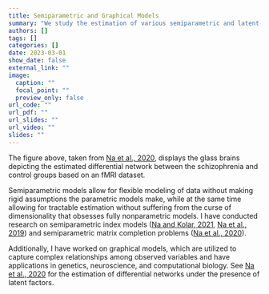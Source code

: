 ```yaml
---
title: Semiparametric and Graphical Models
summary: "We study the estimation of various semiparametric and latent-variable graphical models in high dimensions, with applications to *genetics* and *neuroscience*."
authors: []
tags: []
categories: []
date: 2023-03-01
show_date: false
external_link: ""
image:
  caption: ""
  focal_point: ""
  preview_only: false
url_code: ""
url_pdf: ""
url_slides: ""
url_video: ""
slides: ""
---
```

The figure above, taken from [Na et al., 2020](/publication/pubs/na-2020-estimating), displays the glass brains depicting the estimated differential network between the schizophrenia and control groups based on an fMRI dataset.

Semiparametric models allow for flexible modeling of data without making rigid assumptions the parametric models make, while at the same time allowing for tractable estimation without suffering from the curse of dimensionality that obsesses fully nonparametric models. I have conducted research on semiparametric index models ([Na and Kolar, 2021](/publication/pubs/na-2021-high), [Na et al., 2019](na-2019-high)) and semiparametric matrix completion problems ([Na et al., 2020](/publication/pubs/na-2020-semiparametric)).


Additionally, I have worked on graphical models, which are utilized to capture complex relationships among observed variables and have applications in genetics, neuroscience, and computational biology. See [Na et al., 2020](/publication/pubs/na-2020-estimating) for the estimation of differential networks under the presence of latent factors. 


